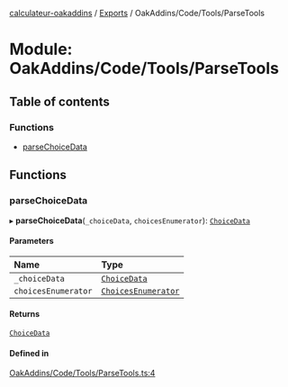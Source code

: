 [calculateur-oakaddins](../README.md) / [Exports](../modules.md) / OakAddins/Code/Tools/ParseTools

# Module: OakAddins/Code/Tools/ParseTools

## Table of contents

### Functions

- [parseChoiceData](oakaddins_code_tools_parsetools.md#parsechoicedata)

## Functions

### parseChoiceData

▸ **parseChoiceData**(`_choiceData`, `choicesEnumerator`): [`ChoiceData`](oakaddins_code_data_dataparser.md#choicedata)

#### Parameters

| Name | Type |
| :------ | :------ |
| `_choiceData` | [`ChoiceData`](oakaddins_code_data_dataparser.md#choicedata) |
| `choicesEnumerator` | [`ChoicesEnumerator`](../classes/lib_choicesmanagement_choicesenumerator.choicesenumerator.md) |

#### Returns

[`ChoiceData`](oakaddins_code_data_dataparser.md#choicedata)

#### Defined in

[OakAddins/Code/Tools/ParseTools.ts:4](https://github.com/P0ulpy/Configurateur-OakAddins/blob/a535c84/src/OakAddins/Code/Tools/ParseTools.ts#L4)
